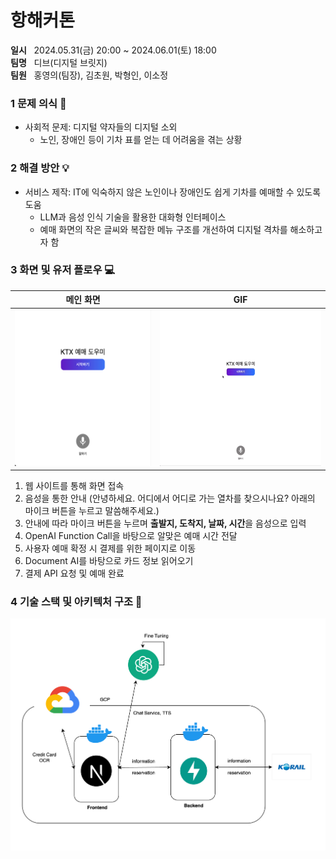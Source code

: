 # 항해커톤
**일시** &nbsp; 2024.05.31(금) 20:00 ~ 2024.06.01(토) 18:00 <br/>
**팀명** &nbsp; 디브(디지털 브릿지) <br/>
**팀원** &nbsp; 홍영의(팀장), 김초원, 박형인, 이소정 <br/>

### 1 문제 의식 🎯
- 사회적 문제: 디지털 약자들의 디지털 소외
  - 노인, 장애인 등이 기차 표를 얻는 데 어려움을 겪는 상황

### 2 해결 방안 💡
- 서비스 제작: IT에 익숙하지 않은 노인이나 장애인도 쉽게 기차를 예매할 수 있도록 도움
  - LLM과 음성 인식 기술을 활용한 대화형 인터페이스
  - 예매 화면의 작은 글씨와 복잡한 메뉴 구조를 개선하여 디지털 격차를 해소하고자 함

### 3 화면 및 유저 플로우 💻
|메인 화면|GIF|
|:---:|:---:|
|<img src="image.png" height="250px">|<img src="demo.gif" height="250px">|

1. 웹 사이트를 통해 화면 접속
2. 음성을 통한 안내 (안녕하세요. 어디에서 어디로 가는 열차를 찾으시나요? 아래의 마이크 버튼을 누르고 말씀해주세요.)
3. 안내에 따라 마이크 버튼을 누르며 **출발지, 도착지, 날짜, 시간**을 음성으로 입력
4. OpenAI Function Call을 바탕으로 알맞은 예매 시간 전달
5. 사용자 예매 확정 시 결제를 위한 페이지로 이동
6. Document AI를 바탕으로 카드 정보 읽어오기
7. 결제 API 요청 및 예매 완료


### 4 기술 스택 및 아키텍처 구조 🔑 
<img src="image-1.png" width="600px">
